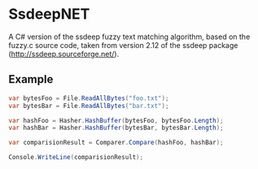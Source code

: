 SsdeepNET
=========
A C# version of the ssdeep fuzzy text matching algorithm, based on the fuzzy.c source code, taken from version 2.12 of the ssdeep package (http://ssdeep.sourceforge.net/).

Example
------

```cs
var bytesFoo = File.ReadAllBytes("foo.txt");
var bytesBar = File.ReadAllBytes("bar.txt");

var hashFoo = Hasher.HashBuffer(bytesFoo, bytesFoo.Length);
var hashBar = Hasher.HashBuffer(bytesBar, bytesBar.Length);

var comparisionResult = Comparer.Compare(hashFoo, hashBar);

Console.WriteLine(comparisionResult);
```
